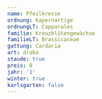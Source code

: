 ```yaml
---
name: Pfeilkresse
ordnung: Kapernartige
ordnungLT: Capparales
familie: Kreuzblütengewächse
familieLT: Brassicaceae
gattung: Cardaria
art: draba
staude: true
preis: B
jahr: '1'
winter: true
karlsgarten: false
---
```

